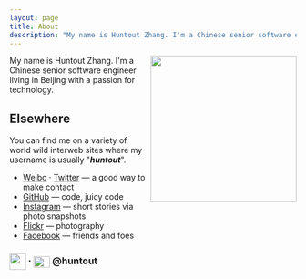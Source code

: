 ```yaml
---
layout: page
title: About
description: "My name is Huntout Zhang. I'm a Chinese senior software engineer living in Beijing with a passion for technology."
---
```


<img src="/img/huntout.png" width="256" height="256" align="right">

My name is Huntout Zhang. I'm a Chinese senior software engineer living in Beijing with a passion for technology.

## Elsewhere

You can find me on a variety of world wild interweb sites where my username is usually "***huntout***".

- [Weibo](http://weibo.com/huntout) · [Twitter](http://twitter.com/huntout) — a good way to make contact
- [GitHub](https://github.com/huntout) — code, juicy code
- [Instagram](http://instagram.com/huntout/) — short stories via photo snapshots
- [Flickr](http://www.flickr.com/photos/huntout/) — photography
- [Facebook](http://www.facebook.com/huntout) — friends and foes

### [<img src="http://www.sinaimg.cn/blog/developer/wiki/LOGO_32x32.png" width="29" height="29" style="display:inline-block;vertical-align:middle">](http://weibo.com/huntout) · [<img src="/img/twitter.png" width="29" height="20" style="display:inline-block;vertical-align:middle">](http://twitter.com/huntout) @huntout

